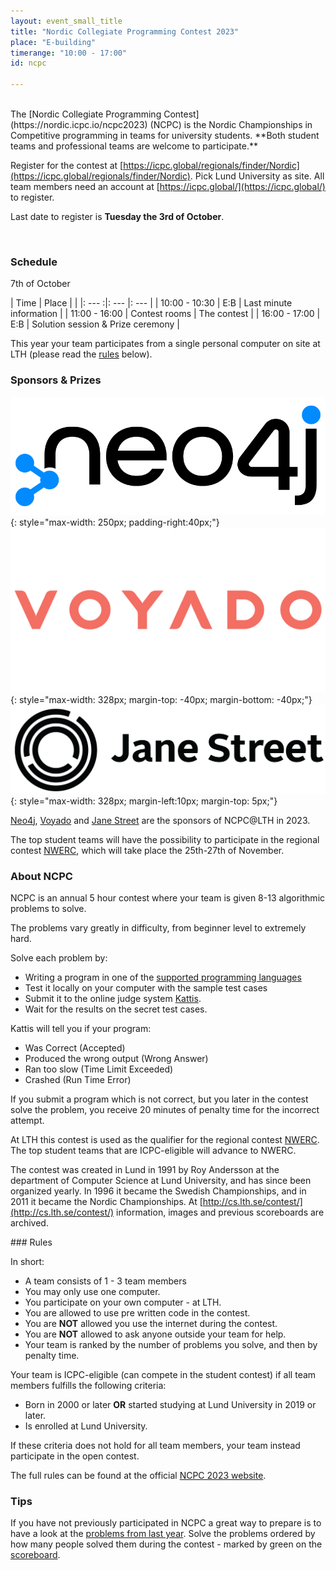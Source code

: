 ```yaml
---
layout: event_small_title
title: "Nordic Collegiate Programming Contest 2023"
place: "E-building"
timerange: "10:00 - 17:00"
id: ncpc

---
```


<br />
The [Nordic Collegiate Programming Contest](https://nordic.icpc.io/ncpc2023) (NCPC) is the Nordic Championships in Competitive programming in teams for university students. **Both student teams and professional teams are welcome to participate.**

Register for the contest at [https://icpc.global/regionals/finder/Nordic](https://icpc.global/regionals/finder/Nordic). Pick Lund University as site. All team members need an account at [https://icpc.global/](https://icpc.global/) to register.

Last date to register is **Tuesday the 3rd of October**.

<br />

### Schedule

7th of October

<style>
td, th {padding: 5px;}
</style>


| Time  | Place | |
|: ---  :|: --- |: --- |
| 10:00 - 10:30 | E:B | Last minute information |
| 11:00 - 16:00 | Contest rooms | The contest |
| 16:00 - 17:00 | E:B | Solution session & Prize ceremony |

This year your team participates from a single personal computer on site at LTH (please read the [rules](#rules) below).


### Sponsors & Prizes
![Neo4j logo](/assets/images/2022/Neo4j-logo_color.png){: style="max-width: 250px; padding-right:40px;"}
![Voyado logo](/assets/images/2022/voyado_logo.png){: style="max-width: 328px; margin-top: -40px; margin-bottom: -40px;"}
![Jane Street logo](/assets/images/2023/jane-street-logo.png){: style="max-width: 328px; margin-left:10px; margin-top: 5px;"}

[Neo4j](https://neo4j.com/), [Voyado](https://voyado.com/) and [Jane Street](https://www.janestreet.com/) are the sponsors of NCPC@LTH in 2023.

The top student teams will have the possibility to participate in the regional contest [NWERC](https://www.nwerc.eu), which will take place the 25th-27th of November.

<a name="about" />

### About NCPC

NCPC is an annual 5 hour contest where your team is given 8-13 algorithmic problems to solve.

The problems vary greatly in difficulty, from beginner level to extremely hard.

Solve each problem by:
- Writing a program in one of the [supported programming languages](https://open.kattis.com/help)
- Test it locally on your computer with the sample test cases
- Submit it to the online judge system [Kattis](https://open.kattis.com).
- Wait for the results on the secret test cases.

Kattis will tell you if your program:
- Was Correct (Accepted)
- Produced the wrong output (Wrong Answer)
- Ran too slow (Time Limit Exceeded)
- Crashed (Run Time Error)

If you submit a program which is not correct, but you later in the contest solve the problem, you receive 20 minutes of penalty time for the incorrect attempt.

At LTH this contest is used as the qualifier for the regional contest [NWERC](https://www.nwerc.eu). The top student teams that are ICPC-eligible will advance to NWERC.

The contest was created in Lund in 1991 by Roy Andersson at the department of Computer Science at Lund University, and has since been organized yearly. In 1996 it became the Swedish Championships, and in 2011 it became the Nordic Championships. At [http://cs.lth.se/contest/](http://cs.lth.se/contest/) information, images and previous scoreboards are archived.

<a name="rules" />
### Rules

In short:

- A team consists of 1 - 3 team members
- You may only use one computer.
- You participate on your own computer - at LTH.
- You are allowed to use pre written code in the contest.
- You are **NOT** allowed you use the internet during the contest.
- You are **NOT** allowed to ask anyone outside your team for help.
- Your team is ranked by the number of problems you solve, and then by penalty time.

Your team is ICPC-eligible (can compete in the student contest) if all team members fulfills the following criteria:
- Born in 2000 or later **OR** started studying at Lund University in 2019 or later.
- Is enrolled at Lund University.

If these criteria does not hold for all team members, your team instead participate in the open contest.

The full rules can be found at the official [NCPC 2023 website](https://nordic.icpc.io/ncpc2023/compete#rules).

### Tips

If you have not previously participated in NCPC a great way to prepare is to have a look at the [problems from last year](https://ncpc22.kattis.com/problems). Solve the problems ordered by how many people solved them during the contest - marked by green on the [scoreboard](https://ncpc22.kattis.com/standings).
